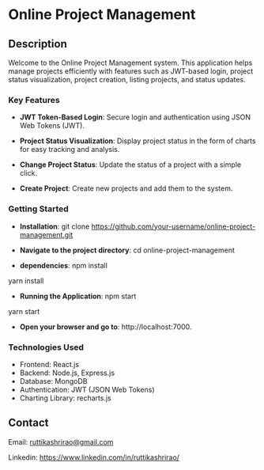 # Online Project Management

## Description

Welcome to the Online Project Management system. This application helps manage projects efficiently with features such as JWT-based login, project status visualization, project creation, listing projects, and status updates.


### Key Features

- **JWT Token-Based Login**: 
   Secure login and authentication using JSON Web Tokens (JWT).


- **Project Status Visualization**: 
   Display project status in the form of charts for easy tracking and analysis.

- **Change Project Status**: 
  Update the status of a project with a simple click.

- **Create Project**:
  Create new projects and add them to the system.

### Getting Started

- **Installation**:
 git clone https://github.com/your-username/online-project-management.git

- **Navigate to the project directory**:
 cd online-project-management

- **dependencies**:
npm install

yarn install

- **Running the Application**:
npm start

 yarn start

- **Open your browser and go to**: http://localhost:7000.

### Technologies Used
- Frontend: React.js
- Backend: Node.js, Express.js
- Database: MongoDB
- Authentication: JWT (JSON Web Tokens)
- Charting Library: recharts.js


## Contact
Email: ruttikashrirao@gmail.com

Linkedin: https://www.linkedin.com/in/ruttikashrirao/